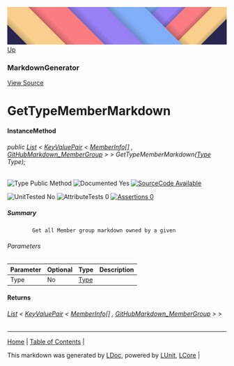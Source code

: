 ![](../Content/LDoc-banner-small.png "")
[Up](MarkdownGenerator.md)
### MarkdownGenerator
[View Source](../Markdown/MarkdownGenerator.cs)
# GetTypeMemberMarkdown
#### InstanceMethod
###### public  <a href="https://www.google.com/#q=C%23+System.Collections.Generic.List&lt;T&gt;" alt="Search for 'System.Collections.Generic.List<T>'" target="_blank">List</a> &lt;  <a href="https://www.google.com/#q=C%23+System.Collections.Generic.KeyValuePair&lt;TKey, TValue&gt;" alt="Search for 'System.Collections.Generic.KeyValuePair<TKey, TValue>'" target="_blank">KeyValuePair</a> &lt; <a href="https://www.google.com/#q=C%23+System.Reflection.MemberInfo[]" alt="Search for 'System.Reflection.MemberInfo[]'" target="_blank">MemberInfo[]</a> , [GitHubMarkdown_MemberGroup](GitHubMarkdown_MemberGroup.md) &gt; &gt; GetTypeMemberMarkdown(<a href="https://www.google.com/#q=C%23+System.Type" alt="Search for 'System.Type'" target="_blank">Type</a> Type);

![Type Public Method](http://b.repl.ca/v1/Type-Public%20Method-lightgrey.png "") ![Documented Yes](http://b.repl.ca/v1/Documented-Yes-brightgreen.png "") [![SourceCode Available](http://b.repl.ca/v1/SourceCode-Available-brightgreen.png "")](../Markdown/MarkdownGenerator.cs#L350)

![UnitTested No](http://b.repl.ca/v1/UnitTested-No-lightgrey.png "") ![AttributeTests 0](http://b.repl.ca/v1/AttributeTests-0-lightgrey.png "") [![Assertions 0](http://b.repl.ca/v1/Assertions-0-lightgrey.png "")](../Markdown/MarkdownGenerator.cs)
##### Summary

            Get all Member group markdown owned by a given 
###### Parameters

Parameter | Optional | Type | Description
:---  | :---  | :---  | :--- 
Type | No | <a href="https://www.google.com/#q=C%23+System.Type" alt="Search for 'System.Type'" target="_blank">Type</a> | 

#### Returns
######  <a href="https://www.google.com/#q=C%23+System.Collections.Generic.List&lt;T&gt;" alt="Search for 'System.Collections.Generic.List<T>'" target="_blank">List</a> &lt;  <a href="https://www.google.com/#q=C%23+System.Collections.Generic.KeyValuePair&lt;TKey, TValue&gt;" alt="Search for 'System.Collections.Generic.KeyValuePair<TKey, TValue>'" target="_blank">KeyValuePair</a> &lt; <a href="https://www.google.com/#q=C%23+System.Reflection.MemberInfo[]" alt="Search for 'System.Reflection.MemberInfo[]'" target="_blank">MemberInfo[]</a> , [GitHubMarkdown_MemberGroup](GitHubMarkdown_MemberGroup.md) &gt; &gt;
---

[Home](../../README.md) | [Table of Contents](../../TableOfContents.md) | 


This markdown was generated by [LDoc](https://github.com/CodeSingularity/LDoc), powered by [LUnit](https://github.com/CodeSingularity/LUnit), [LCore](https://github.com/CodeSingularity/LCore) | 

